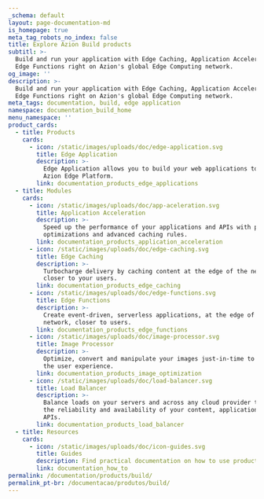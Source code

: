 ```yaml
---
_schema: default
layout: page-documentation-md
is_homepage: true
meta_tag_robots_no_index: false
title: Explore Azion Build products
subtitl: >-
  Build and run your application with Edge Caching, Application Acceleration and
  Edge Functions right on Azion's global Edge Computing network.
og_image: ''
description: >-
  Build and run your application with Edge Caching, Application Acceleration and
  Edge Functions right on Azion's global Edge Computing network.
meta_tags: documentation, build, edge application
namespace: documentation_build_home
menu_namespace: ''
product_cards:
  - title: Products
    cards:
      - icon: /static/images/uploads/doc/edge-application.svg
        title: Edge Application
        description: >-
          Edge Application allows you to build your web applications to run on
          Azion Edge Platform.
        link: documentation_products_edge_applications
  - title: Modules
    cards:
      - icon: /static/images/uploads/doc/app-aceleration.svg
        title: Application Acceleration
        description: >-
          Speed ​​up the performance of your applications and APIs with protocol
          optimizations and advanced caching rules.
        link: documentation_products_application_acceleration
      - icon: /static/images/uploads/doc/edge-caching.svg
        title: Edge Caching
        description: >-
          Turbocharge delivery by caching content at the edge of the network,
          closer to your users.
        link: documentation_products_edge_caching
      - icon: /static/images/uploads/doc/edge-functions.svg
        title: Edge Functions
        description: >-
          Create event-driven, serverless applications, at the edge of the
          network, closer to users.
        link: documentation_products_edge_functions
      - icon: /static/images/uploads/doc/image-processor.svg
        title: Image Processor
        description: >-
          Optimize, convert and manipulate your images just-in-time to enhance
          the user experience.
        link: documentation_products_image_optimization
      - icon: /static/images/uploads/doc/load-balancer.svg
        title: Load Balancer
        description: >-
          Balance loads on your servers and across any cloud provider to boost
          the reliability and availability of your content, applications, and
          APIs.
        link: documentation_products_load_balancer
  - title: Resources
    cards:
      - icon: /static/images/uploads/doc/icon-guides.svg
        title: Guides
        description: Find practical documentation on how to use products.
        link: documentation_how_to
permalink: /documentation/products/build/
permalink_pt-br: /documentacao/produtos/build/
---
```

